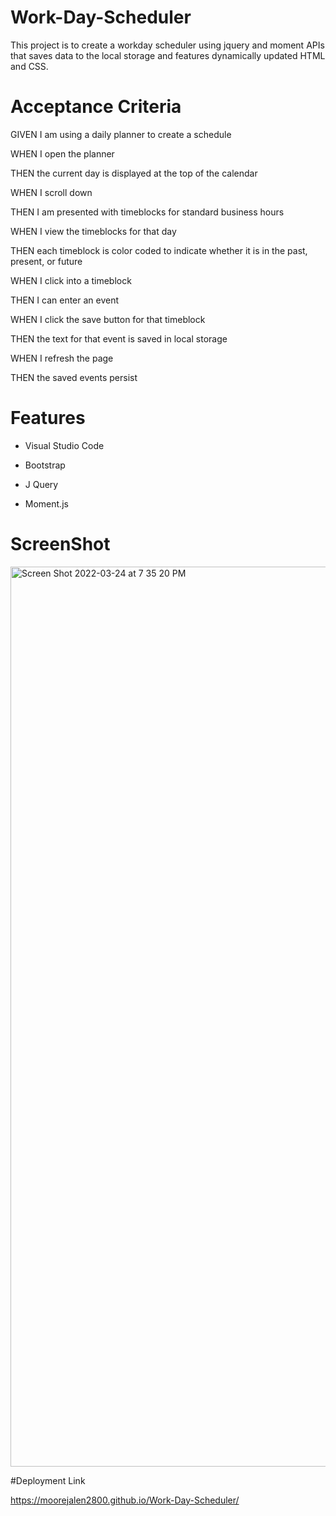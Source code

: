 # Work-Day-Scheduler
This project is to create a workday scheduler using jquery and moment APIs that saves data to the local storage and features dynamically updated HTML and CSS.






# Acceptance Criteria

GIVEN I am using a daily planner to create a schedule

WHEN I open the planner

THEN the current day is displayed at the top of the calendar

WHEN I scroll down

THEN I am presented with timeblocks for standard business hours

WHEN I view the timeblocks for that day

THEN each timeblock is color coded to indicate whether it is in the past, present, or future

WHEN I click into a timeblock

THEN I can enter an event

WHEN I click the save button for that timeblock

THEN the text for that event is saved in local storage

WHEN I refresh the page

THEN the saved events persist



# Features

- Visual Studio Code

- Bootstrap

- J Query

- Moment.js



# ScreenShot

<img width="1440" alt="Screen Shot 2022-03-24 at 7 35 20 PM" src="https://user-images.githubusercontent.com/100977121/160027608-33de7d0c-44ac-4f11-9f8b-c0323e72b2a7.png">


#Deployment Link

https://moorejalen2800.github.io/Work-Day-Scheduler/

